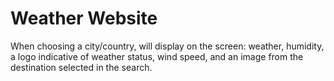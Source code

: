 # Weather Website
When choosing a city/country, will display on the screen: weather, humidity, a logo indicative of weather status, wind speed, and an image from the destination selected in the search.
